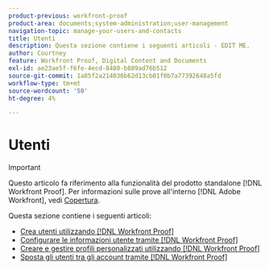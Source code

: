 ```yaml
---
product-previous: workfront-proof
product-area: documents;system-administration;user-management
navigation-topic: manage-your-users-and-contacts
title: Utenti
description: Questa sezione contiene i seguenti articoli - EDIT ME.
author: Courtney
feature: Workfront Proof, Digital Content and Documents
exl-id: ae23ae5f-f6fe-4ecd-8480-b889ad76b512
source-git-commit: 1a85f2a214036b62d13cb01f0b7a77392648a5fd
workflow-type: tm+mt
source-wordcount: '50'
ht-degree: 4%

---
```


# Utenti

>[!IMPORTANT]
>
>Questo articolo fa riferimento alla funzionalità del prodotto standalone [!DNL Workfront Proof]. Per informazioni sulle prove all&#39;interno [!DNL Adobe Workfront], vedi [Copertura](../../../review-and-approve-work/proofing/proofing.md).

Questa sezione contiene i seguenti articoli:

* [Crea utenti utilizzando [!DNL Workfront Proof]](../../../workfront-proof/wp-mnguserscontacts/users/create-users.md)
* [Configurare le informazioni utente tramite [!DNL Workfront Proof]](../../../workfront-proof/wp-mnguserscontacts/users/configure-user-info.md)
* [Creare e gestire profili personalizzati utilizzando [!DNL Workfront Proof]](../../../workfront-proof/wp-mnguserscontacts/users/create-and-manage-custom-profiles.md)
* [Sposta gli utenti tra gli account tramite [!DNL Workfront Proof]](../../../workfront-proof/wp-mnguserscontacts/users/move-users-between-accounts.md)
